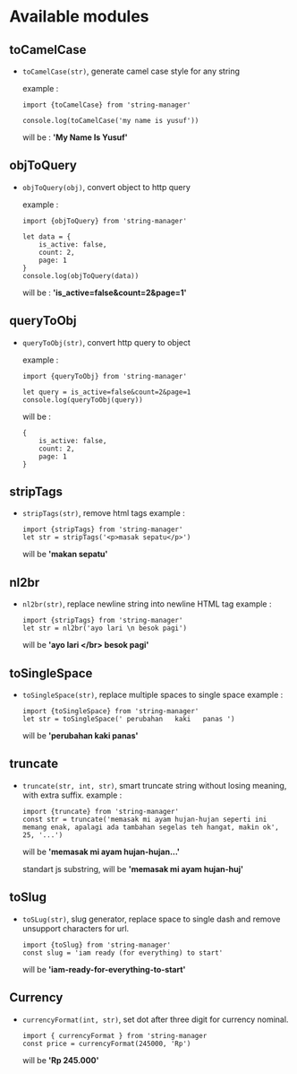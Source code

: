 # Available modules

## toCamelCase 
- `toCamelCase(str)`, generate camel case style for any string 

    example :
    ```
    import {toCamelCase} from 'string-manager'

    console.log(toCamelCase('my name is yusuf'))
    ``` 
    will be : **'My Name Is Yusuf'**

## objToQuery
- `objToQuery(obj)`, convert object to http query 

    example :

    ```
    import {objToQuery} from 'string-manager'

    let data = {
        is_active: false,
        count: 2,
        page: 1
    }
    console.log(objToQuery(data))

    ```
    will be : **'is_active=false&count=2&page=1'**

## queryToObj
- `queryToObj(str)`, convert http query to object

    example : 
    ```
    import {queryToObj} from 'string-manager'

    let query = is_active=false&count=2&page=1
    console.log(queryToObj(query))
    ```

    will be :
    ```
    {
        is_active: false,
        count: 2,
        page: 1
    }
    ```
## stripTags
- `stripTags(str)`, remove html tags 
    example : 
    ```
    import {stripTags} from 'string-manager'
    let str = stripTags('<p>masak sepatu</p>')
    ```
    will be **'makan sepatu'**

## nl2br
- `nl2br(str)`, replace newline string into newline HTML tag 
    example : 
    ```
    import {stripTags} from 'string-manager'
    let str = nl2br('ayo lari \n besok pagi')
    ```
    will be **'ayo lari &lt;/br&gt; besok pagi'**

## toSingleSpace
- `toSingleSpace(str)`, replace multiple spaces to single space
    example :
    ```
    import {toSingleSpace} from 'string-manager'
    let str = toSingleSpace(' perubahan   kaki   panas ')

    ```
    will be **'perubahan kaki panas'**

## truncate
- `truncate(str, int, str)`, smart truncate string without losing meaning, with extra suffix.
  example :
  ```
  import {truncate} from 'string-manager'
  const str = truncate('memasak mi ayam hujan-hujan seperti ini memang enak, apalagi ada tambahan segelas teh hangat, makin ok', 25, '...')
  ```
  will be **'memasak mi ayam hujan-hujan...'**

  standart js substring, will be **'memasak mi ayam hujan-huj'**

## toSlug
- `toSLug(str)`, slug generator, replace space to single dash and remove unsupport characters for url.
    ```
    import {toSlug} from 'string-manager'
    const slug = 'iam ready (for everything) to start'
    ```
    will be **'iam-ready-for-everything-to-start'**

## Currency 

- `currencyFormat(int, str)`, set dot after three digit for currency nominal.
    ```
    import { currencyFormat } from 'string-manager
    const price = currencyFormat(245000, 'Rp')
    ```
    will be **'Rp 245.000'**